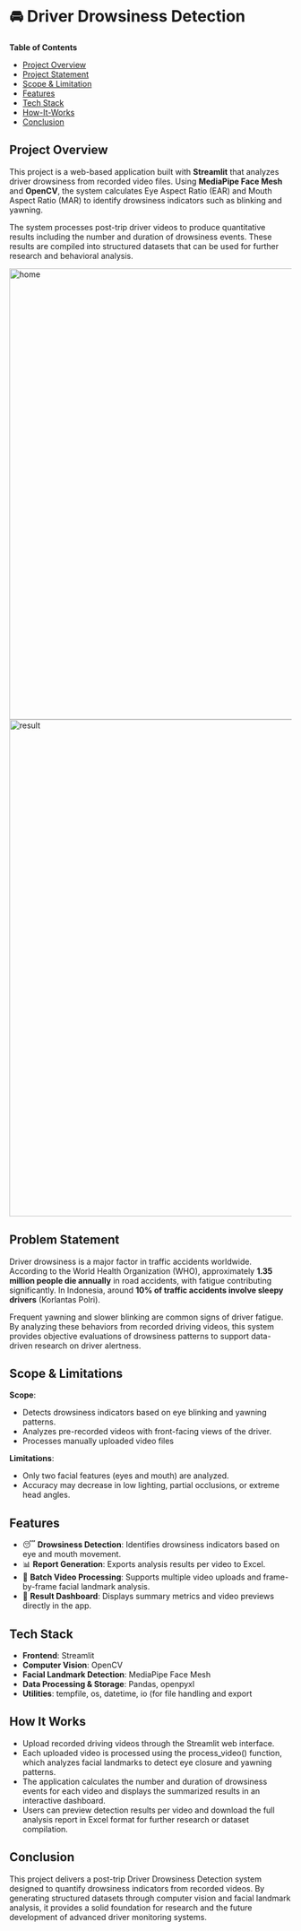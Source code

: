# 🚘 Driver Drowsiness Detection


**Table of Contents**

- [Project Overview](#project-overview)
- [Project Statement](#project-statement)
- [Scope & Limitation](#scope-&-limitation)
- [Features](#features)
- [Tech Stack](#tech-stack)
- [How-It-Works](#how-it-works)
- [Conclusion](#conclusion)


## Project Overview

This project is a web-based application built with **Streamlit** that analyzes driver drowsiness from recorded video files. Using **MediaPipe Face Mesh** and **OpenCV**, the system calculates Eye Aspect Ratio (EAR) and Mouth Aspect Ratio (MAR) to identify drowsiness indicators such as blinking and yawning.

The system processes post-trip driver videos to produce quantitative results  including the number and duration of drowsiness events. These results are compiled into structured datasets that can be used for further research and behavioral analysis.

<img width="962" height="805" alt="home" src="https://github.com/user-attachments/assets/8a4e075a-f1eb-452f-af65-fc6baddacc2f" />
<img width="955" height="887" alt="result" src="https://github.com/user-attachments/assets/63fc8666-24d7-4641-b895-2fd26ccdc8ee" />

## Problem Statement

Driver drowsiness is a major factor in traffic accidents worldwide. According to the World Health Organization (WHO), approximately **1.35 million people die annually** in road accidents, with fatigue contributing significantly. In Indonesia, around **10% of traffic accidents involve sleepy drivers** (Korlantas Polri).

Frequent yawning and slower blinking are common signs of driver fatigue. By analyzing these behaviors from recorded driving videos, this system provides objective evaluations of drowsiness patterns to support data-driven research on driver alertness.

## Scope & Limitations
**Scope**:
- Detects drowsiness indicators based on eye blinking and yawning patterns.
- Analyzes pre-recorded videos with front-facing views of the driver.
- Processes manually uploaded video files

**Limitations**:
- Only two facial features (eyes and mouth) are analyzed.
- Accuracy may decrease in low lighting, partial occlusions, or extreme head angles.

## Features
- 😴 **Drowsiness Detection**: Identifies drowsiness indicators based on eye and mouth movement.
- 📊 **Report Generation**: Exports analysis results per video to Excel.
- 🎥 **Batch Video Processing**: Supports multiple video uploads and frame-by-frame facial landmark analysis.
- 💾 **Result Dashboard**: Displays summary metrics and video previews directly in the app.

## Tech Stack
- **Frontend**: Streamlit
- **Computer Vision**: OpenCV
- **Facial Landmark Detection**: MediaPipe Face Mesh
- **Data Processing & Storage**: Pandas, openpyxl
- **Utilities**: tempfile, os, datetime, io (for file handling and export

## How It Works
- Upload recorded driving videos through the Streamlit web interface.
- Each uploaded video is processed using the process_video() function, which analyzes facial landmarks to detect eye closure and yawning patterns.
- The application calculates the number and duration of drowsiness events for each video and displays the summarized results in an interactive dashboard.
- Users can preview detection results per video and download the full analysis report in Excel format for further research or dataset compilation.

## Conclusion
This project delivers a post-trip Driver Drowsiness Detection system designed to quantify drowsiness indicators from recorded videos.
By generating structured datasets through computer vision and facial landmark analysis, it provides a solid foundation for research and the future development of advanced driver monitoring systems.
